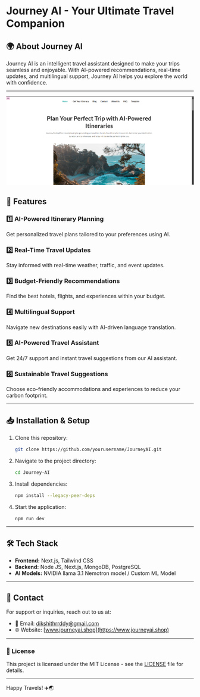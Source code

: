 # Journey AI - Your Ultimate Travel Companion



## 🌍 About Journey AI

Journey AI is an intelligent travel assistant designed to make your trips seamless and enjoyable. With AI-powered recommendations, real-time updates, and multilingual support, Journey AI helps you explore the world with confidence.

---

![Journey AI](public/images/image.png)


## 🚀 Features

### 1️⃣ AI-Powered Itinerary Planning

&#x20;Get personalized travel plans tailored to your preferences using AI.

### 2️⃣ Real-Time Travel Updates

&#x20;Stay informed with real-time weather, traffic, and event updates.

### 3️⃣ Budget-Friendly Recommendations

&#x20;Find the best hotels, flights, and experiences within your budget.

### 4️⃣ Multilingual Support

&#x20;Navigate new destinations easily with AI-driven language translation.

### 5️⃣ AI-Powered Travel Assistant

&#x20;Get 24/7 support and instant travel suggestions from our AI assistant.

### 6️⃣ Sustainable Travel Suggestions

&#x20;Choose eco-friendly accommodations and experiences to reduce your carbon footprint.

---

## 📥 Installation & Setup

1. Clone this repository:
   ```sh
   git clone https://github.com/yourusername/JourneyAI.git
   ```
2. Navigate to the project directory:
   ```sh
   cd Journey-AI
   ```
3. Install dependencies:
   ```sh
   npm install --legacy-peer-deps 
   ```
4. Start the application:
   ```sh
   npm run dev
   ```

---

## 🛠️ Tech Stack

- **Frontend:** Next.js, Tailwind CSS
- **Backend:** Node JS, Next.js, MongoDB, PostgreSQL
- **AI Models:** NVIDIA llama 3.1 Nemotron model / Custom ML Model

---

## 📩 Contact

For support or inquiries, reach out to us at:

- 📧 Email: [dikshithrrddy@gmail.com](mailto\:support@journeyai.com)
- 🌐 Website: [www.journeyai.shop](https://www.journeyai.shop)

---

### 📜 License

This project is licensed under the MIT License - see the [LICENSE](LICENSE) file for details.

---

Happy Travels! ✈️🌏

